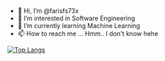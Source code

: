- 👋 Hi, I’m @farisfs73x
- 👀 I’m interested in Software Engineering
- 🌱 I’m currently learning Machine Learning
- 📫 How to reach me ... Hmm.. I don't know hehe

<!---
farisfs73x/farisfs73x is a ✨ special ✨ repository because its `README.md` (this file) appears on your GitHub profile.
You can click the Preview link to take a look at your changes.
--->

<!---[![farisfs73x's GitHub stats](https://github-readme-stats.vercel.app/api?username=farisfs73x&show_icons=true)](https://github.com/anuraghazra/github-readme-stats)
--->

[![Top Langs](https://github-readme-stats.vercel.app/api/top-langs/?username=farisfs73x&theme=highcontrast&layout=compact&langs_count=10&hide=ruby,mustache,html,css,scss)](https://github.com/anuraghazra/github-readme-stats)
